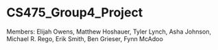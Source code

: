 # CS475_Group4_Project
Members: Elijah Owens, Matthew Hoshauer, Tyler Lynch, Asha Johnson, Michael R. Rego, Erik Smith, Ben Grieser, Fynn McAdoo
